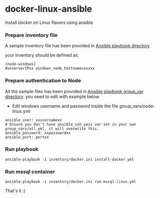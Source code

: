 # docker-linux-ansible
Install docker  on Linux flavors using ansible

### Prepare inventory file
A sample inventory file has been provided in [Ansible playbook directory](ansible/inventory/docker.ini).

your inventory should be defined as:

```
[node-windows]
#xxserverIPxx windows_node_hostname=xxxxx

```
### Prepare authentication to Node

 All the sample files has been provided in [Ansible playbook group_var directory](ansible/group_vars).
you need to edit with example below

- Edit windows username and password inside the file group_vars/node-linux.yml
```
ansible_user: xxusernamexx
# Ensure you don't have ansible_ssh_pass var set in your own group_vars/all.yml, it will overwrite this.
ansible_password: xxpasswordxx
ansible_port: portxx
```
### Run playbook
```
ansible-playbook -i inventory/docker.ini install-docker.yml
```
### Run mssql container
```
ansible-playbook -i inventory/docker.ini run-mssql-linux.yml
```

That's  it :)
